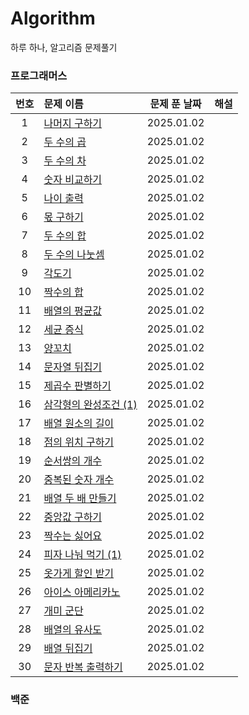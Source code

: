 # Algorithm
하루 하나, 알고리즘 문제풀기
### 프로그래머스
|번호|문제 이름|문제 푼 날짜|해설|
|:---:|:---|:---:|:---:|
|1|[나머지 구하기](https://school.programmers.co.kr/learn/courses/30/lessons/120810)|2025.01.02||
|2|[두 수의 곱](https://school.programmers.co.kr/learn/courses/30/lessons/120804)|2025.01.02||
|3|[두 수의 차](https://school.programmers.co.kr/learn/courses/30/lessons/120803)|2025.01.02||
|4|[숫자 비교하기](https://school.programmers.co.kr/learn/courses/30/lessons/120807)|2025.01.02||
|5|[나이 출력](https://school.programmers.co.kr/learn/courses/30/lessons/120820)|2025.01.02||
|6|[몫 구하기](https://school.programmers.co.kr/learn/courses/30/lessons/120805)|2025.01.02||
|7|[두 수의 합](https://school.programmers.co.kr/learn/courses/30/lessons/120802)|2025.01.02||
|8|[두 수의 나눗셈](https://school.programmers.co.kr/learn/courses/30/lessons/120806)|2025.01.02||
|9|[각도기](https://school.programmers.co.kr/learn/courses/30/lessons/120829)|2025.01.02||
|10|[짝수의 합](https://school.programmers.co.kr/learn/courses/30/lessons/120831)|2025.01.02||
|11|[배열의 평균값](https://school.programmers.co.kr/learn/courses/30/lessons/120817)|2025.01.02||
|12|[세균 증식](https://school.programmers.co.kr/learn/courses/30/lessons/120910)|2025.01.02||
|13|[양꼬치](https://school.programmers.co.kr/learn/courses/30/lessons/120830)|2025.01.02||
|14|[문자열 뒤집기](https://school.programmers.co.kr/learn/courses/30/lessons/120822)|2025.01.02||
|15|[제곱수 판별하기](https://school.programmers.co.kr/learn/courses/30/lessons/120909)|2025.01.02||
|16|[삼각형의 완성조건 (1)](https://school.programmers.co.kr/learn/courses/30/lessons/120889)|2025.01.02||
|17|[배열 원소의 길이](https://school.programmers.co.kr/learn/courses/30/lessons/120854)|2025.01.02||
|18|[점의 위치 구하기](https://school.programmers.co.kr/learn/courses/30/lessons/120841)|2025.01.02||
|19|[순서쌍의 개수](https://school.programmers.co.kr/learn/courses/30/lessons/120836)|2025.01.02||
|20|[중복된 숫자 개수](https://school.programmers.co.kr/learn/courses/30/lessons/120583)|2025.01.02||
|21|[배열 두 배 만들기](https://school.programmers.co.kr/learn/courses/30/lessons/120809)|2025.01.02||
|22|[중앙값 구하기](https://school.programmers.co.kr/learn/courses/30/lessons/120811)|2025.01.02||
|23|[짝수는 싫어요](https://school.programmers.co.kr/learn/courses/30/lessons/120813)|2025.01.02||
|24|[피자 나눠 먹기 (1)](https://school.programmers.co.kr/learn/courses/30/lessons/120814)|2025.01.02||
|25|[옷가게 할인 받기](https://school.programmers.co.kr/learn/courses/30/lessons/120818)|2025.01.02||
|26|[아이스 아메리카노](https://school.programmers.co.kr/learn/courses/30/lessons/120819)|2025.01.02||
|27|[개미 군단](https://school.programmers.co.kr/learn/courses/30/lessons/120837)|2025.01.02||
|28|[배열의 유사도](https://school.programmers.co.kr/learn/courses/30/lessons/120903)|2025.01.02||
|29|[배열 뒤집기](https://school.programmers.co.kr/learn/courses/30/lessons/120821)|2025.01.02||
|30|[문자 반복 출력하기](https://school.programmers.co.kr/learn/courses/30/lessons/120825)|2025.01.02||
### 백준
